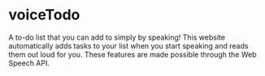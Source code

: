 # voiceTodo
A to-do list that you can add to simply by speaking! This website automatically adds tasks to your list when you start speaking and reads them out loud for you. These features are made possible through the Web Speech API.
